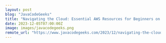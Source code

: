 ```yaml
---
layout: post
blog: "JavaCodeGeeks"
title: "Navigating the Cloud: Essential AWS Resources for Beginners on Their Cloud Journey"
date: 2023-12-05T07:00:00Z
image: images/javacodegeeks.png
remote_url: "https://www.javacodegeeks.com/2023/12/navigating-the-cloud-essential-aws-resources-for-beginners-on-their-cloud-journey.html"
---
```

